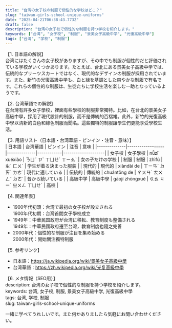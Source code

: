 ```yaml
---
title: "台湾の女子校の制服で個性的な学校はどこ？"
slug: "taiwan-girls-school-unique-uniforms"
date: "2025-04-21T06:38:43.773Z"
draft: false
description: "台湾の女子校で個性的な制服を持つ学校を紹介します。"
keywords: ["台湾", "女子校", "制服", "景美女子高級中学", "光復高級中學"]
tags: ["台湾", "学校", "制服"]
---
```


【1. 日本語の解説】  
台湾にはたくさんの女子校がありますが、その中でも制服が個性的だと評価されている学校がいくつかあります。たとえば、台北にある景美女子高級中学では、伝統的なプリーツスカートではなく、現代的なデザインの制服が採用されています。また、新竹の光復高級中学も、白と緑を基調とした爽やかな制服で有名です。これらの個性的な制服は、生徒たちに学校生活を楽しむ一助となっているようです。

【2. 台湾華語での解説】  
在台灣有許多女子學校，裡面有些學校的制服非常獨特。比如，在台北的景美女子高級中學，採用了現代設計的制服，而不是傳統的百褶裙。此外，新竹的光復高級中學以清新的白色和綠色制服而聞名。這些獨特的制服讓學生們更能享受學校生活。

【3. 用語リスト（日本語・台湾華語・ピンイン・注音・意味）】  
| 日本語          | 台湾華語          | ピンイン        | 注音        | 意味                  |
|--------------|------------------|--------------|------------|--------------------|
| 女子校        | 女子學校         | nǚzǐ xuéxiào | ㄋㄩˇ ㄗˇ ㄒㄩㄝˊ ㄒㄧㄠˋ | 女の子だけの学校     |
| 制服          | 制服             | zhìfú        | ㄓˋ ㄈㄨˊ   | 学生が着る決まった服装 |
| 現代的        | 現代的           | xiàndài de   | ㄒㄧㄢˋ ㄉㄞˋ ㄉㄜ˙ | 現代に適している     |
| 伝統的        | 傳統的           | chuántǒng de | ㄔㄨㄢˊ ㄊㄨㄥˇ ㄉㄜ˙ | 昔から続いている     |
| 高級中学     | 高級中學         | gāojí zhōngxué | ㄍㄠ ㄐㄧˊ ㄓㄨㄥ ㄒㄩㄝˊ | 高校                 |

【4. 関連年表】  
- 1900年代初頭：台湾で最初の女子校が設立される  
  1900年代初期：台灣首間女子學校成立
- 1949年：中華民国政府が台湾に移転、教育制度も整備される  
  1949年：中華民國政府遷至台灣，教育制度也隨之完善
- 2000年代：個性的な制服が注目を集め始める  
  2000年代：開始關注獨特制服

【5. 参考リンク】  
- 日本語：https://ja.wikipedia.org/wiki/景美女子高級中學  
- 台湾華語：https://zh.wikipedia.org/wiki/光复高級中學

【6. メタ情報（SEO用）】  
description: 台湾の女子校で個性的な制服を持つ学校を紹介します。  
keywords: 台湾, 女子校, 制服, 景美女子高級中学, 光復高級中學  
tags: 台湾, 学校, 制服  
slug: taiwan-girls-school-unique-uniforms  

一緒に学べてうれしいです。また何かありましたら気軽にお問い合わせください。